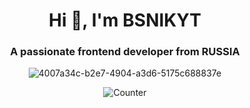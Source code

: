 <h1 align="center">Hi 👋, I'm BSNIKYT</h1>
<h3 align="center">A passionate frontend developer from RUSSIA</h3>

<p align="center"> <img src="https://wakatime.com/badge/user/9037f32c-9547-4260-8184-0a03541c241a.svg" alt="4007a34c-b2e7-4904-a3d6-5175c688837e" /> </p>

<div align="center">
   
  ![Counter](https://moe-counter.glitch.me/get/@BSNIKYT?theme=rule34)
</div>
<a href="https://discord.gg/4WKjy5gdBP">
